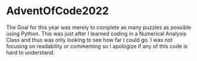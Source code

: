 # AdventOfCode2022

The Goal for this year was merely to complete as many puzzles as possible using Python. This was just after I learned coding in a Numerical Analysis Class and thus 
was only looking to see how far I could go. I was not focusing on readability or commenting so I apologize if any of this code is hard to understand.
